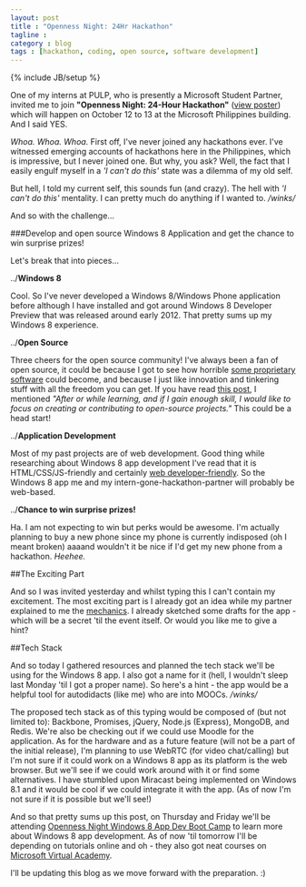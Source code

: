 ```yaml
---
layout: post
title : "Openness Night: 24Hr Hackathon"
tagline : 
category : blog
tags : [hackathon, coding, open source, software development]
---
```

{% include JB/setup %}

One of my interns at PULP, who is presently a Microsoft Student Partner, invited me to join **"Openness Night: 24-Hour Hackathon"** ([view poster](https://fbcdn-sphotos-b-a.akamaihd.net/hphotos-ak-ash3/q71/s720x720/1011712_10151891403957422_1102241871_n.jpg)) which will happen on October 12 to 13 at the Microsoft Philippines building. And I said YES.

_Whoa. Whoa. Whoa._ First off, I've never joined any hackathons ever. I've witnessed emerging accounts of hackathons here in the Philippines, which is impressive, but I never joined one. But why, you ask? Well, the fact that I easily engulf myself in a _'I can't do this'_ state was a dilemma of my old self. 

But hell, I told my current self, this sounds fun (and crazy). The hell with _'I can't do this'_ mentality. I can pretty much do anything if I wanted to. _/winks/_

And so with the challenge...

###Develop and open source Windows 8 Application and get the chance to win surprise prizes!

Let's break that into pieces...

../**Windows 8**

Cool. So I've never developed a Windows 8/Windows Phone application before although I have installed and got around Windows 8 Developer Preview that was released around early 2012. That pretty sums up my Windows 8 experience. 

../**Open Source**

Three cheers for the open source community! I've always been a fan of open source, it could be because I got to see how horrible [some proprietary software](/project/infoman-coop-system/) could become, and because I just like innovation and tinkering stuff with all the freedom you can get. If you have read [this post](/blog/everyday-is-a-starting-point/), I mentioned _"After or while learning, and if I gain enough skill, I would like to focus on creating or contributing to open-source projects."_ This could be a head start!

../**Application Development**

Most of my past projects are of web development. Good thing while researching about Windows 8 app development I've read that it is HTML/CSS/JS-friendly and certainly [web developer-friendly](http://www.windowsstore.com/developers/web). So the Windows 8 app me and my intern-gone-hackathon-partner will probably be web-based.

../**Chance to win surprise prizes!**

Ha. I am not expecting to win but perks would be awesome. I'm actually planning to buy a new phone since my phone is currently indisposed (oh I meant broken) aaaand wouldn't it be nice if I'd get my new phone from a hackathon. _Heehee._

##The Exciting Part 

And so I was invited yesterday and whilst typing this I can't contain my excitement. The most exciting part is I already got an idea while my partner explained to me the [mechanics](https://skydrive.live.com/view.aspx?resid=E50580EA1EFC4C69!298&cid=e50580ea1efc4c69&app=WordPdf). I already sketched some drafts for the app - which will be a secret 'til the event itself. Or would you like me to give a hint? 

##Tech Stack

And so today I gathered resources and planned the tech stack we'll be using for the Windows 8 app. I also got a name for it (hell, I wouldn't sleep last Monday 'til I got a proper name). So here's a hint - the app would be a helpful tool for autodidacts (like me) who are into MOOCs. _/winks/_

The proposed tech stack as of this typing would be composed of (but not limited to): Backbone, Promises, jQuery, Node.js (Express), MongoDB, and Redis. We're also be checking out if we could use Moodle for the application. As for the hardware and as a future feature (will not be a part of the initial release), I'm planning to use WebRTC (for video chat/calling) but I'm not sure if it could work on a Windows 8 app as its platform is the web browser. But we'll see if we could work around with it or find some alternatives. I have stumbled upon Miracast being implemented on Windows 8.1 and it would be cool if we could integrate it with the app. (As of now I'm not sure if it is possible but we'll see!)

And so that pretty sums up this post, on Thursday and Friday we'll be attending [Openness Night Windows 8 App Dev Boot Camp](https://opennessnighthackbootcamp.eventbrite.com/) to learn more about Windows 8 app development. As of now 'til tomorrow I'll be depending on tutorials online and oh - they also got neat courses on [Microsoft Virtual Academy](http://microsoftvirtualacademy.com).

I'll be updating this blog as we move forward with the preparation. :)